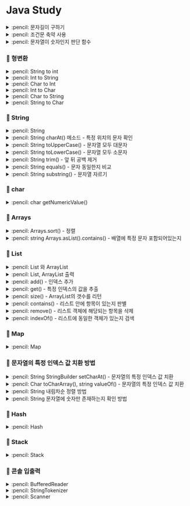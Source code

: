 # Java Study

<details>
<summary> :pencil: 문자길이 구하기  </summary>
<div markdown="1">

## int 자리수 구하기

```java
int n = 1234;
int length = (int)(Math.log10(n) + 1);

System.out.println("length: " + length);
```

## string 문자 길이 구하기

```java
String s = "abcde";

System.out.println("length: " + s.length());
```

</div>
</details>

<details>
<summary> :pencil: 조건문 축약 사용  </summary>
<div markdown="1">

## 조건문 사용하기

```java
public class EvenOrOdd {
    String evenOrOdd(int num) {
        return num % 2 == 0 ? "Even" : "Odd";
    }

    public static void main(String[] args) {
        EvenOrOdd evenOrOdd = new EvenOrOdd();

        System.out.println("결과: " + evenOrOdd.evenOrOdd(2));
        System.out.println("결과: " + evenOrOdd.evenOrOdd(3));
    }
}
```

</div>
</details>

<details>
<summary> :pencil: 문자열이 숫자인지 판단 함수  </summary>
<div markdown="1">

## 문자열이 숫자인지 판단 함수

```java
public class Example {

    public static void main(String[] args){
        System.out.println(isNumeric("1"));
        System.out.println(isNumeric("q1k"));
    }

    public static boolean isNumeric(String input){
        try{
            Integer.parseInt(input);
            return true;
        }
        catch(NumberFormatException e){
            return false;
        }
    }
}
```

</div>
</details>

### :pushpin: 형변환

<details>
<summary> :pencil: String to int  </summary>
<div markdown="1">

## String to int

### :one: Integer.parseInt

```java
String a = "10";
int num = Integer.parseInt(a);
```

### :two: Integer.valueOf

```java
String str = "10";
int num = Integer.valueOf(str);
```

</div>
</details>

<details>
<summary> :pencil: Int to String  </summary>
<div markdown="1">

## Int to String

### :one: String.valueOf

```java
int num = 10;
String str = String.valueOf(num);
```

### :two: String.toString

```java
int num = 10;
String str = String.toString(num);
```

</div>
</details>

<details>
<summary> :pencil: Char to Int </summary>
<div markdown="1">

## Char to Int

### Character.getNumericValue

```java
char c = '9';
int num1 = Character.getNumericValue(c);
```

</div>
</details>

<details>
<summary> :pencil: Int to Char </summary>
<div markdown="1">

## Int to Char

### :one: (char)

```java
int num = 5;
char c = (char) num;
```

### :two: Integer.toString().charAt()

Stirng으로 변환한 다음 char로 변환

```java
int num = 5;
char c = Integer.toString(num).charAt(0);
```

</div>
</details>

<details>
<summary> :pencil: Char to String </summary>
<div markdown="1">

## Char to String

### :one: String.valueOf()

```java
char[] cArr = {'김', '다', '인'};
String str = String.valueOf(cArr);

System.out.println(str);
```

### :two: String 클래스 생성자 이용

- new String (char 배열, 시작 index, 끝 index)

```java
char[] cArr = {'김', '다', '인'};
String str = new String(cArr, 1, 2);

System.out.print(str);
```

</div>
</details>

<details>
<summary> :pencil: String to Char  </summary>
<div markdown="1">

## String to Char

### :one: charAt()

```java
String str = "DAIN";
char c = str.charAt(0);
System.out.print("출력 : " + c);
```

### :two: toCharArray

```java
String str = "DAIN";
char [] cArr = str.toCharArray();
for(int i=0 ; i<cArr.length ; i++)
{
	System.out.print(cArr[i] + " ");
}
```

</div>
</details>

### :pushpin: String

<details>
<summary> :pencil: String  </summary>
<div markdown="1">

## long 타입을 string 으로 변환

- String.valueOf()
  - 파라미터가 null 이면 문자열 null 을 만들어서 담음
- Casting
  - 대상이 null 이면 MullPointerException 발생
  - Object 값이 String 이 아니면 ClassCastException 발생
- "".toString()
  - 대상이 null 이면 NullPointerException 발생
  - Object 에 담긴 값이 String 이 아니라도 출력

### :one: 덧셈연산자

두개의 피연산자 중 어느 한쪽이라도 string 이면 연산 결과는 string 이 된다.

```java
public class StringCasting {

    public static void main(String[] args) {
        String s = "" + n;
    }
}
```

### :two: String.valueOf()

```java
public class StringCasting {

    public static void main(String[] args) {
        int num = 123;
        String strValue = String.valueOf(num);

        long num2 = 12345;
        String strValue = String.valueOf(num2); // long 을 string 으로 변환
    }
}
```

## long 을 string 으로 변환 후 뒤집기

```java
class Solution {

    public int[] solution(long n) {
        String s = String.valueOf(n);
        StringBuilder sb = new StringBuiler(s);
        sb = sb.reverse();
        String[] ss = sb.toString().split("");

        int[] answer = new int[ss.length];
        for (int i = 0; i < ss.length; i++) {
            answer[i] = Integer.parseInt(ss[i]);
        }

        return answer;
    }
}
```

</div>
</details>

<details>
<summary> :pencil: String charAt() 메소드 - 특정 위치의 문자 확인  </summary>
<div markdown="1">

## charAt()

문자열에서 특정 위치의 문자가 무엇인지 확인하는 메소드

```java
public class GetNumerValueEx {

    public static void main(String[] args) {
        String s = "Hello java";

        char ca = s.charAt(0);
        char cb = s.charAt(1);
        char cc = s.charAt(2);

        System.out.println("첫번째 문자: "+ ca);
        System.out.println("두번째 문자: "+ cb);
        System.out.println("세번째 문자: "+ cc);
    }
}
```

</div>
</details>

<details>
<summary> :pencil: String toUpperCase() - 문자열 모두 대문자  </summary>
<div markdown="1">

## toUpperCase()

대상 문자열을 모두 대문자로 변환

```java
String str1 = "hello java"

System.out.println(str1.toUpperCase());
// 출력: HELLO JAVA
```

</div>
</details>

<details>
<summary> :pencil: String toLowerCase() - 문자열 모두 소문자  </summary>
<div markdown="1">

## toLowerCase()

대상 문자열을 모두 소문자로 변환

```java
String str1 = "HELLO JAVA"

System.out.println(str1.toLowerCase());
// 출력: hello java
```

</div>
</details>

<details>
<summary> :pencil: String trim() - 앞 뒤 공백 제거  </summary>
<div markdown="1">

## trim()

대상 문자열의 앞 뒤 공백 문자를 모두 제거하여 리턴해준다.

```java
String str1 = "   공백 제거   ";

System.out.println(str1.trim());
// 출력: 공백 제거
```

</div>
</details>

<details>
<summary> :pencil: String equals() - 문자 동일한지 비교  </summary>
<div markdown="1">

## equals()

- 가지고 있는 값이 동일하면 true 출력
- == 을 사용하면 주소값을 비교

### ==

```java
Stirng str1 = "Hello";
Stirng str2 = "Hello";
Stirng str3 = new String("Hello");

System.out.println(str1 == str2); // true
System.out.println(str1 == str3); // false
```

### A.equals(B)

```java
Stirng str1 = "Hello";
Stirng str2 = "Hello";
Stirng str3 = new String("Hello");

System.out.println(str1.equals(str2)); // true
System.out.println(str1.equals(str3)); // true
```

- object 에서 사용하면 위와 같이 결과가 제대로 나오지 않는다.

</div>
</details>

<details>
<summary> :pencil: String substring() - 문자열 자르기  </summary>
<div markdown="1">

## substring()

```java
public class Test{
    public static void main(String[] args){
        String str = "ABCDEFG";

        str.substring(3); // 결과값: DEFG
        str.substring(3,5); // 결과값: DE
        str.substring(str.length()-3, str.length()); // 결과값: EFG
    }
}
```

</div>
</details>

### :pushpin: char

<details>
<summary> :pencil: char getNumericValue()  </summary>
<div markdown="1">

## getNumericValue()

```java
public class GetNumerValueEx {

    public static void main(String[] args) {
        String s = "342"

        char ca = s.charAt(0);
        char cb = s.charAt(1);
        char cc = s.charAt(2);

        int ia = Character.getNumericValue(ca);
        int ib = Character.getNumericValue(ca);
        int ic = Character.getNumericValue(ca);

        System.out.println(ia + ib + ic);
    }
}
```

</div>
</details>

### :pushpin: Arrays

<details>
<summary> :pencil: Arrays.sort() - 정렬 </summary>
<div markdown="1">

## Arrays.sort()

- java.util.Arrays 클래스
- 정렬 메소드
- Arrays 클래스는 배열의 복사, 항목 정렬, 검색과 같은 배열 조작 기능을 가지고 있음

### :one: 오름차순 정렬

```java
import java.util.Arrays;

public class Sort {
    public static void main(String[] args) {
        int arr[] = {9, 8, 47, 6, 15, 0, 90};
        Arrays.sort(arr);

        for(int i: arr) {
            System.out.println(i);
        }
    }
}
```

### :two: 내림차순 정렬

```java
import java.util.Arrays;
import java.util.Collections;

public class Sort {
    public static void main(String[] args) {
        integer arr[] = {9, 8, 47, 6, 15, 0, 90};
        Arrays.sort(arr, Collections.reverseOrder());

        for(int i: arr) {
            System.out.println(i);
        }
    }
}
```

### :three: 부분 정렬

시작 index, 끝 index를 넣어 일부분만 정렬할 수 있다.

```java
import java.util.Arrays;

public class Sort {
    public static void main(String[] args) {
        int arr[] = {9, 8, 47, 6, 15, 0, 90};
        Arrays.sort(arr, 0, 4);

        for(int i: arr) {
            System.out.println(i);
        }
    }
}
```

</div>
</details>

<details>
<summary> :pencil: string Arrays.asList().contains() - 배열에 특정 문자 포함되어있는지  </summary>
<div markdown="1">

## Arrays.asList(yourArray).contains(yourValue)

스트링 배열에서 특정 문자열이 포함되어있는지 확인하기

```java
import java.util.Arrays;

public class ContainsTest {

    public static void main(String[] args) {
        Arrays.asList("gif", "png", "jpg", "bmp").contains("exe"); // false
        Arrays.asList("gif", "png", "jpg", "bmp").contains("png"); // true
        Arrays.asList("gif", "png", "jpg", "bmp").contains("bat"); // false
    }
}
```

</div>
</details>

### :pushpin: List

<details>
<summary> :pencil: List 와 ArrayList  </summary>
<div markdown="1">

## List 와 ArrayList

- `List` = Interface
- `ArrayList` = Class <br/>
  List 와 ArrayList의 가장 큰 차이는 크기가 정해져 있지 않고 동적으로 변한다. <br/>
  예를 들어, 배열의 크기가 5라면 5개 이상의 값을 담을 수 없지만 list는 크기가 정해져있지 않아 원하는 만큼 값을 담을 수 있다. <br/>
  List 에는 ArrayList, Vector, LinkedList 등의 인터페이스를 구현한 자료형이 있다. <br/>
  즉, List 인터페이스 안에 ArrayList 클래스가 포함되어 있다.

```java
List<자료형> list = new ArraryList<>();
ArrayList<자료형> list = new ArrayList<>();
```

</div>
</details>

<details>
<summary> :pencil: List, ArrayList 출력  </summary>
<div markdown="1">

## List, ArrayList 출력

```java
public class test{
    public static void main(String[] args) {

        List<String> TestList = new ArrayList<String>();

        TestList.add("apple");
        TestList.add("ant");
        TestList.add("flower");

        /* 콘솔 출력 */
        // method 1
        for(String data: TestList){
            System.out.println(data);
        }

        // method 2
        for(for i = 0; i < TestList.size(); i++){
            System.out.println(TestList.get(i));
        }

        // method 3
        keyList.forEach(System.out::println);

        /* TestList 전체 출력 */
        System.out.println(TestList.toString());

    }
}
```

</div>
</details>

<details>
<summary> :pencil: add() - 인덱스 추가  </summary>
<div markdown="1">

## add()

```java
// List<String> pitches = new ArrayList<>();
ArrayList pitches = new ArrayList();

// 삽입할 위치 지정
pitches.add(0, "123");
```

</div>
</details>

<details>
<summary> :pencil: get() - 특정 인덱스의 값을 추출  </summary>
<div markdown="1">

## get()

```java
System.out.println(pitches.get(1));
```

</div>
</details>

<details>
<summary> :pencil: size() -  ArrayList의 갯수를 리턴  </summary>
<div markdown="1">

## size()

```java
System.out.println(pitches.size());
```

</div>
</details>

<details>
<summary> :pencil: contains() -  리스트 안에 항목이 있는지 판별  </summary>
<div markdown="1">

## contains()

```java
System.out.println(pitches.contains("123"));
// 포함된 값일 경우 true 반환
```

</div>
</details>

<details>
<summary> :pencil: remove() -  리스트 객체에 해당되는 항목을 삭제  </summary>
<div markdown="1">

## remove()

- 객체

```java
System.out.println(pitches.remove("123"));
// 삭제한 결과 true, false 를 리턴
```

- 인덱스

```java
System.out.println(pitches.remove(0));
// 삭제한 결과 삭제한 항목을 리턴
```

</div>
</details>

<details>
<summary> :pencil: indexOf() - 리스트에 동일한 객체가 있는지 검색  </summary>
<div markdown="1">

## ArrayList.indexOf()

- indexof(object o)는 인자로 객체를 받는다.
- 리스트의 안쪽부터 인자와 동일한 객체가 있는지 찾는다.
- 존재하면 그 인덱스를 리턴한다.
- 존재하지 않는다면 -1 리턴한다.

### example :one:

```java
String[] fruitsArr = {"apple", "banana", "apple", "mango"};
ArrayList<String> fruits = new ArrayList<>(Arrays.asList(fruitsArray));
System.out.println("indexOF(apple): " + fruits.indexOf("apple")); // 0
System.out.println("indexOF(kiwi): " + fruits.indexOf("kiwi")); // -1
```

### example :two:

```java
int[] arr = {1,8,5,69,75,15,10};

int cellsIndex = Arrays.asList(arr).indexOf(75);
System.out.println("searched index " + cellsIndex); // 0
```

</div>
</details>

### :pushpin: Map

<details>
<summary> :pencil: Map </summary>
<div markdown="1">

# 맵 (Map)

맵은 대응 관계를 쉽게 표현할 수 있게 해주는 자료형이다. 맵은 사전(dictionary)과 비슷하다.<br/>
리스트나 배열처럼 순차적으로 해당 요소 값을 구하지 않고 key를 통해 value를 얻는다. 맵(Map)의 가장 큰 특징이라면 key로 value의 값을 얻는다는 것이다. <br/>
helloWorld라는 단어를 찾기 위해 사전의 내용을 순차적으로 모두 검색하는 것이 아니라 helloWorld라는 단어가 있는 곳을 바로 확인할 수 있는 것이다.

- Map 역시 List 와 마찬가지로 인터페이스이다.
- Map 자료형: HashMap, LinkedHashMap, TreeMap 등

## HashMap

자바의 Map 중 가장 기본적인 Map이 HashMap 이다.

### put

- Map에 key, value 데이터 추가하기
- Key, Value에 String 이외의 자료형은 사용할 수 없다.

```java
import java.util HashMap;

public class Sample {
    public static void main(String[] args) {
        HashMap<String, String> map = new HashMap<>();
        map.put("people", "사람");
        map.put("soccer", "축구");
    }
}
```

### get

key에 해당하는 value 값을 얻기 위해서는 get 메서드를 사용

```java
import java.util HashMap;

public class Sample {
    public static void main(String[] args) {
        HashMap<String, String> map = new HashMap<>();
        map.put("people", "사람");
        map.put("soccer", "축구");
        System.out.println(map.get("people"));
    }
}

```

```
출력: 사람
```

### containKey

맵(Map)에 해당 키(key)가 있는지를 조사하여 그 유무를 참, 거짓으로 리턴한다.

```java
import java.util HashMap;

public class Sample {
    public static void main(String[] args) {
        HashMap<String, String> map = new HashMap<>();
        map.put("people", "사람");
        map.put("soccer", "축구");
        System.out.println(map.containKey("people"));
    }
}

```

```
true
```

### remove

맵(Map)의 항목을 삭제하는 메서드로 key 값에 해당되는 아이템(key, value)을 삭제한 후 그 value 값을 반환한다.

```java
import java.util HashMap;

public class Sample {
    public static void main(String[] args) {
        HashMap<String, String> map = new HashMap<>();
        map.put("people", "사람");
        map.put("soccer", "축구");
        System.out.println(map.remove("people"));
    }
}
```

```
사람
```

### size

맵(Map)의 개수를 반환한다.

```java
import java.util HashMap;

public class Sample {
    public static void main(String[] args) {
        HashMap<String, String> map = new HashMap<>();
        map.put("people", "사람");
        map.put("soccer", "축구");
        System.out.println(map.size());
    }
}
```

```
2
```

### keySet

맵(Map)의 모든 Key를 모아서 반환한다.

```java
import java.util HashMap;

public class Sample {
    public static void main(String[] args) {
        HashMap<String, String> map = new HashMap<>();
        map.put("people", "사람");
        map.put("soccer", "축구");
        System.out.println(map.keySet());
    }
}
```

```
[soccer, people]
```

keySet() 메서드는 Map의 모든 Key를 모아서 Set 자료형으로 리턴한다.
Set 자료형은 아래의 코드로 List 자료형으로 바꾸어 사용할 수도 있다.

```java
List<String> keyList = new ArrayList<>(map.keySet());
```

</div>
</details>

### :pushpin: 문자열의 특정 인덱스 값 치환 방법

<details>
<summary> :pencil: String StringBuilder setCharAt() - 문자열의 특정 인덱스 값 치환  </summary>
<div markdown="1">

## setCharAt()

- 문자열의 특정 인덱스에 있는 문자를 효율적으로 교체

```java
class Solution {
    public String solution(String phone_number) {
        String answer = "";
        int length = phone_number.length();
        StringBuilder sb = new StringBuilder(phone_number);

        for(int i = 0; i < length - 4; i++){
            sb.setCharAt(i, '*');
        }
        answer = sb.toString();
        return answer;
    }
}
```

</div>
</details>

<details>
<summary> :pencil: Char toCharArray(), string valueOf() - 문자열의 특정 인덱스 값 치환  </summary>
<div markdown="1">

## 문자열의 특정 인덱스 값 치환

```java
class Main {
    public static void main(String[] args) {
        String str = "Hello World";
        char ch = "_";
        int pos = 5;

        // 주어진 문자열을 문자 array 로 치환
        char[] chars = str.toCharArray();

        // char array의 지정된 위치에 있는 문자 교체
        chars[pos] = ch;

        // 문자 array을 다시 문자열로 치환
        str = String.valueOf(chars);
    }
}
```

</div>
</details>

<details>
<summary> :pencil: String 내림차순 정렬 방법  </summary>
<div markdown="1">

## String 내림차순 정렬 방법

```java
import java.util.Arrays;

public class ReverStr {
    public String reversStr(String str){
        char[] ch = str.thCharArray();
        Arrays.sort(ch);
        return new StringBuilder(new String(ch)).reverse().toString();
    }
}
```

</div>
</details>

<details>
<summary> :pencil: String 문자열에 숫자만 존재하는지 확인 방법 </summary>
<div markdown="1">

## matches()

```java
final String REGEX = "[0-9]+";
String test = "1234";

if(test.matches(REGEX)) {
    System.out.println("숫자만 있습니다.");
}else{
    System.out.println("숫자 외에 다른 값이 존재합니다.");
}
```

</div>
</details>

### :pushpin: Hash

<details>
<summary> :pencil: Hash </summary>
<div markdown="1">

## Hash?

- ArrayList 는 내부 인덱스를 이용하여 검색이 한번에 이루어지기 때문에 빠른 검색 속도를 보장하는 반면, 데이터의 추가 삭제 시 많은 데이터가 밀리거나 당겨지기 때문에 많은 시간이 소요
- LinkedList 는 추가 삭제 시 인근 노드들의 참조값만 수정해줌으로써 처리가 가능하지만 데이터를 검색할 경우, 해당 노드를 찾기 위해 처음부터 순회 검색을 해야하기 때문에 데이터의 수가 많아질수록 효율이 떨어지는 구조
- 이러한 한계를 극복하기 위해 제시된 방법 -> `Hash`
- Hash는 내부적으로 배열을 사용하여 데이터를 저장하므로 빠른 검색속도를 가짐
- 데이터 추가 삭제 시 기존 데이터를 밀어내거나 당기는 작업이 필요없도록 특별한 알고리즘을 이용하여 데이터와 연관된 고유한 숫자를 만들어 낸 뒤 이를 인덱스로 사용
- Hash가 내부적으로 사용하는 배열을 Hash Table 이라고 하며 크기에 따라 성능차이가 날 수 있음

## Hash Table?

- key-value 에서 key를 테이블에 저장할 때 key 값을 Hash Method를 이용하여 계산 수행, 그 결과값을 배열의 인덱스로 사용하여 저장하는 방식

## HashSet

- null 값 허용
- :star: 중복을 허용하지 않음

### 중복을 어떻게 제거하는가?

객체를 저장하기 전에 객체의 hashCode() 메소드를 호출해서 해시코드를 얻어 낸 후 다음 저장되어 있는 객체들의 해시 코드와 비교한 뒤 같은 해시 코드가 있다면 다시 equals() 메소드로 두 객체를 비교하여 true가 나오면 동일한 객체로 판단하고 중복 저장을 하지 않는다.

### HashSet 변수 선언

- HashSet<데이터타입> 변수명 = new HashSet<데이터타입>();

```java
HashSet<integer> set = new HashSet<Integer>();
HashSet<String> set2 = new HashSet<string>();
```

### HashSet 값 추가

- add(value) 메소드를 사용하여 값을 추가

```java
public class HashSetTest {
    public static void main(String[] args) {
        HashSet<Integer> set = new HashSet<Integer>();

        set.add(1);
        set.add(2);
        set.add(3);
        set.add(1)'
    }
}
```

### HashSet 값 삭제

- remove(value) 메소드를 사용하면 원하는 value 값만 삭제

```java
public class HashSetTest {
    public static void main(String[] args) {
        // Integer
        HashSet<Integer> set = new HashSet<Integer>();
        set.remove(1);
        set.clear();
    }
}
```

### HashSet 값 크기 구하기

- size() 메소드를 사용하여 현재 HashSet의 크기를 구할 수 있음
- 중복값이 들어오면 자동으로 제거

```java
public class HashSetTest {
    public static void main(String[] args) {
        // Integer
        HashSet<Integer> set = new HashSet<Integer>();
        set.add(1);
        set.add(2);
        set.add(3);
        set.add(1);
        System.out.println("set의 크기: " + set.size()); // 출력: 3
    }
}
```

### HashSet 데이터 출력하기

- 하나의 객체를 가져오고 싶을 경우 Iterator를 사용하여 가져올 수 있음

```java
public class HashSetTest {
    public static void main(String[] args) {
        // Integer
        HashSet<Integer> set = new HashSet<Integer>();
        set.add(1);
        set.add(2);
        set.add(3);
        set.add(1);
        System.out.println("set의 크기: " + set.size()); // 출력: 3

        // Integer 출력
        Iterator iter = set.iterator();
        while(iter.hasNext()) {
            System.out.print(ler.next() + " " );
        }
    }
}
```

### HashSet 검색하기

- 내부의 원하는 값을 검색할 경우 contains(value) 메소드를 사용

```java
public class HashSetTest {
    public static void main(String[] args) {
        // Integer
        HashSet<Integer> set = new HashSet<Integer>();
        set.add(1);
        set.add(2);
        set.add(3);
        set.add(1);
        System.out.println("1이 있는가: " + set.contains(1)); // 출력: true


        }
    }
}
```

</div>
</details>

### :pushpin: Stack

<details>
<summary> :pencil: Stack </summary>
<div markdown="1">

## Stack 선언

```java
import java.util.Stack;

Stack<Integer> stack = new Stack<>();
Stack<String> stack = new Stack<>();
Stack<Character> stack = new Stack<>();
```

## Stack 값 추가

```java
Stack<Integer> stack = new Stack<>();
stack.push(1); // 1 추가
stack.push(2); // 2 추가
```

## Stack 값 삭제

```java
Stack<Integer> stack = new Stack<>();
stack.push(1);
stack.push(2);
stack.pop(); // stack 값 제거 - 2 제거
stack.clear(); // stack의 전체 값 제거(초기화)
```

## Stack 가장 상단 값 출력

```java
Stack<Integer> stack = new Stack<>();
stack.push(1);
stack.push(2);
stack.peek(); // stack의 가장 상단 값 출력 - 2 출력
```

## Stack 기타 메서드

```java
Stack<Integer> stack = new Stack<>();
stack.push(1);
stack.push(2);
stack.size(); // stack의 크기 출력:2
stack.empty(); // stack이 비어있는지 check (비어있다며 true)
stack.contains(1); // stack에 1이 있는지 check (있다면 true)
```

</div>
</details>

### :pushpin: 콘솔 입출력

<details>
<summary> :pencil: BufferedReader </summary>
<div markdown="1">

## BufferedReader

사용자가 엔터키를 입력할 때 까지 사용자의 입력을 받을 수 있다.

```java
import java.io.IOException;
import java.io.BufferedReader;
import java.io.InputStreamReader;

public class Sample {
    public static void main(String[] args) throws IOException {
        BufferedReader br = new BufferedReader(new InputStreamReader(System.in));

        String str = br.readLine();

        System.out.println(str);
    }
}
```

```
입력: Hello World!
출력: Hello World!
```

</div>
</details>

<details>
<summary> :pencil: StringTokenizer </summary>
<div markdown="1">

## StringTokenizer

StringTokenizer 클래스는 문자열을 지정한 구분자로 문자열을 쪼개주는 클래스이다.
그렇게 쪼개어진 문자열을 우리는 토큰(token)이라고 부른다.

### 라이브러리

```java
import java.util.StringTokenizer;
```

### 생성자

생성자로는 3가지 방식이 있음

#### :one: StringTokenizer st = new StringTokenizer(문자열);

띄어쓰기 기준으로 문자열 분리

```java
import java.util.StringTokenizer;
public class Example {
    public static void main(String[] args) {
        String str = "hello world! Dain-k blog!"
        StringTokenizer st = new StringTokenizer(str);

        System.out.println(st.nextToken()); // hello
        System.out.println(st.nextToken()); // world!
        System.out.println(st.nextToken()); // Dain-k
        System.out.println(st.nextToken()); // blog!
    }
}
```

#### :two: StringTokenizer st = new StringTokenizer(문자열, 구분자);

구분자를 기준으로 문자열 분리

```java
import java.util.StringTokenizer;

public class Example {
    public static void main(String[] args) {
        String str = "문!자!열";
        StringTokenizer st = new StringTokenizer(str, "!", true);

        int i = 1;
        while(st.hasMoreTokens()){ // 다음 토큰이 있다면
            System.out.println((i++) + "번째 토큰: " + st.nextToken());
        }
    }
}
```

#### :three: StringTokenizer st = new StringTokenizer(문자열, 구분자, true/ false);

구분자를 기준으로 문자열을 분리할 때 구분자도 토큰을 넣을지 (true) 구분자는 분리된 문자열 토큰에 포함 안시킬지(false) (디폴트는 false)

```java

```

</div>
</details>

<details>
<summary> :pencil: Scanner </summary>
<div markdown="1">

## Scanner

```java
import java.util.Scanner;

public class Sample {
    public static void main(String[] args) {
        Scanner sc = new Scanner(System.in);
        System.out.println(sc.next());
    }
}
```

</div>
</details>
